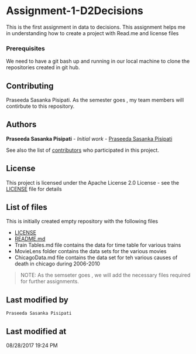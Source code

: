 # Assignment-1-D2Decisions

This is the first assignment in data to decisions. This assignment helps me in understanding how to create a project with Read.me and license files


### Prerequisites

We need to have a git bash up and running in our local machine to clone the repositories created in git hub.


## Contributing

Praseeda Sasanka Pisipati. As the semester goes , my team members will contirbute to this repository.

## Authors

**Praseeda Sasanka Pisipati** - *Initial work* - [Praseeda Sasanka Pisipati](https://github.com/PraseedaSasankaPisipati)

See also the list of [contributors](https://github.com/PraseedaSasankaPisipati/Assignment-1-D2Decisions/graphs/contributors) who participated in this project.

## License

This project is licensed under the Apache License 2.0 License - see the [LICENSE](LICENSE) file for details

## List of files 

This is initially created empty repository with the following files 
 * [LICENSE](LICENSE) 
 * [README.md](README.md)
 * Train Tables.md file contains the data for time table for various trains
 * MovieLens folder contains the data sets for the various movies
 * ChicagoData.md file contains the data set for teh various causes of death in chicago during 2006-2010

> NOTE: As the semseter goes , we will add the necessary files required for further assignments.

## Last modified by
    Praseeda Sasanka Pisipati

## Last modified at
   08/28/2017 19:24 PM  

